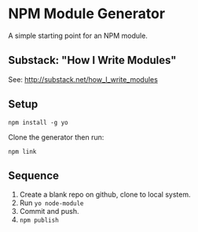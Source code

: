 # NPM Module Generator
A simple starting point for an NPM module.

## Substack: "How I Write Modules"
See: http://substack.net/how_I_write_modules


## Setup

    npm install -g yo

Clone the generator then run:

    npm link


## Sequence
1. Create a blank repo on github, clone to local system.
2. Run `yo node-module`
4. Commit and push.
5. `npm publish`
